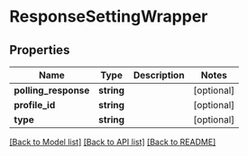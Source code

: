# ResponseSettingWrapper

## Properties
Name | Type | Description | Notes
------------ | ------------- | ------------- | -------------
**polling_response** | **string** |  | [optional] 
**profile_id** | **string** |  | [optional] 
**type** | **string** |  | [optional] 

[[Back to Model list]](../README.md#documentation-for-models) [[Back to API list]](../README.md#documentation-for-api-endpoints) [[Back to README]](../README.md)


